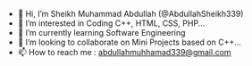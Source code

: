 - 👋 Hi, I’m Sheikh Muhammad Abdullah (@AbdullahSheikh339)
- 👀 I’m interested in Coding C++, HTML, CSS, PHP...
- 🌱 I’m currently learning Software Engineering
- 💞️ I’m looking to collaborate on Mini Projects based on C++...
- 📫 How to reach me : abdullahmuhhamad339@gmail.com

<!---
AbdullahSheikh339/AbdullahSheikh339 is a ✨ special ✨ repository because its `README.md` (this file) appears on your GitHub profile.
You can click the Preview link to take a look at your changes.
--->
